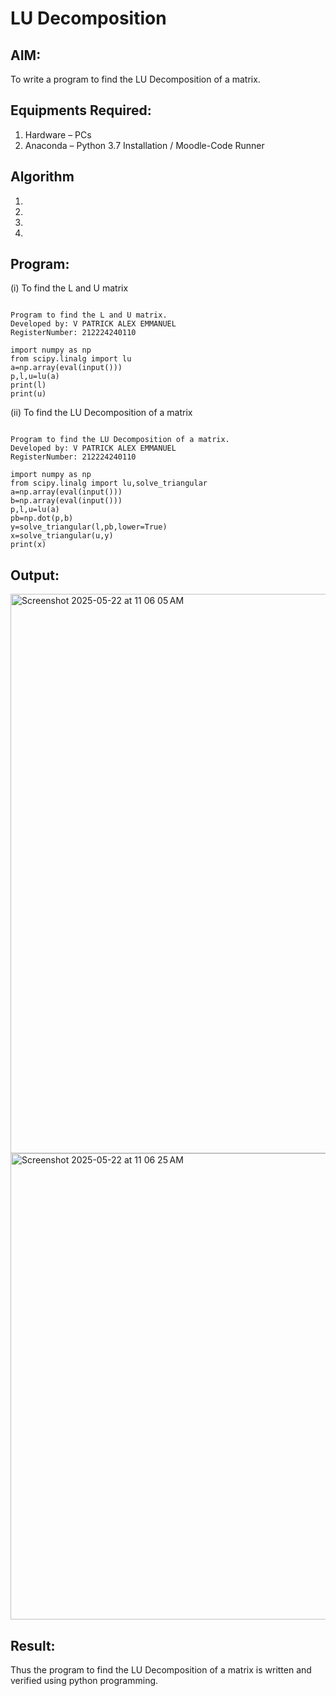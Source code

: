 # LU Decomposition 

## AIM:
To write a program to find the LU Decomposition of a matrix.

## Equipments Required:
1. Hardware – PCs
2. Anaconda – Python 3.7 Installation / Moodle-Code Runner

## Algorithm
1. 
2. 
3. 
4. 

## Program:
(i) To find the L and U matrix
```

Program to find the L and U matrix.
Developed by: V PATRICK ALEX EMMANUEL
RegisterNumber: 212224240110

import numpy as np
from scipy.linalg import lu
a=np.array(eval(input()))
p,l,u=lu(a)
print(l)
print(u)
```
(ii) To find the LU Decomposition of a matrix
```

Program to find the LU Decomposition of a matrix.
Developed by: V PATRICK ALEX EMMANUEL
RegisterNumber: 212224240110

import numpy as np
from scipy.linalg import lu,solve_triangular
a=np.array(eval(input()))
b=np.array(eval(input()))
p,l,u=lu(a)
pb=np.dot(p,b)
y=solve_triangular(l,pb,lower=True)
x=solve_triangular(u,y)
print(x)
```

## Output:
<img width="895" alt="Screenshot 2025-05-22 at 11 06 05 AM" src="https://github.com/user-attachments/assets/fcb6ae62-621f-4008-b972-67865f24d368" />


<img width="746" alt="Screenshot 2025-05-22 at 11 06 25 AM" src="https://github.com/user-attachments/assets/60f4cbd0-7793-4209-9ac3-9b3390442d0f" />

## Result:
Thus the program to find the LU Decomposition of a matrix is written and verified using python programming.

